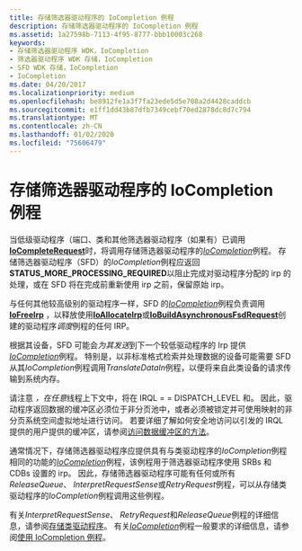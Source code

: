 ```yaml
---
title: 存储筛选器驱动程序的 IoCompletion 例程
description: 存储筛选器驱动程序的 IoCompletion 例程
ms.assetid: 1a27598b-7113-4f95-8777-bbb10003c268
keywords:
- 存储筛选器驱动程序 WDK，IoCompletion
- 筛选器驱动程序 WDK 存储，IoCompletion
- SFD WDK 存储，IoCompletion
- IoCompletion
ms.date: 04/20/2017
ms.localizationpriority: medium
ms.openlocfilehash: be8912fe1a3f7fa23ede5d5e708a2d4428caddcb
ms.sourcegitcommit: e1ff1dd43b87dfb7349cebf70ed2878dc8d7c794
ms.translationtype: MT
ms.contentlocale: zh-CN
ms.lasthandoff: 01/02/2020
ms.locfileid: "75606479"
---
```

# <a name="storage-filter-drivers-iocompletion-routines"></a>存储筛选器驱动程序的 IoCompletion 例程

当低级驱动程序（端口、类和其他筛选器驱动程序（如果有）已调用[**IoCompleteRequest**](https://docs.microsoft.com/windows-hardware/drivers/ddi/wdm/nf-wdm-iocompleterequest)时，将调用存储筛选器驱动程序的[*IoCompletion*](https://docs.microsoft.com/windows-hardware/drivers/ddi/wdm/nc-wdm-io_completion_routine)例程。 存储筛选器驱动程序（SFD）的*IoCompletion*例程应返回**STATUS_MORE_PROCESSING_REQUIRED**以阻止完成对驱动程序分配的 irp 的处理，或在 SFD 将在完成前重新使用 irp 之前，保留原始 irp。

与任何其他较高级别的驱动程序一样，SFD 的[*IoCompletion*](https://docs.microsoft.com/windows-hardware/drivers/ddi/wdm/nc-wdm-io_completion_routine)例程负责调用[**IoFreeIrp**](https://docs.microsoft.com/windows-hardware/drivers/ddi/wdm/nf-wdm-iofreeirp) ，以释放使用[**IoAllocateIrp**](https://docs.microsoft.com/windows-hardware/drivers/ddi/wdm/nf-wdm-ioallocateirp)或[**IoBuildAsynchronousFsdRequest**](https://docs.microsoft.com/windows-hardware/drivers/ddi/wdm/nf-wdm-iobuildasynchronousfsdrequest)创建的驱动程序*调度*例程的任何 IRP。

根据其设备，SFD 可能会*为其发送*到下一个较低驱动程序的 Irp 提供[*IoCompletion*](https://docs.microsoft.com/windows-hardware/drivers/ddi/wdm/nc-wdm-io_completion_routine)例程。 特别是，以非标准格式检索并处理数据的设备可能需要 SFD 从其*IoCompletion*例程调用*TranslateDataIn*例程，以便将来自此类设备的请求传输到系统内存。

请注意 *，在任意*线程上下文中，将在 IRQL = = DISPATCH_LEVEL 和。 因此，驱动程序返回数据的缓冲区必须位于非分页池中，或者必须被锁定并可使用映射的非分页系统空间虚拟地址进行访问。 若要详细了解如何安全地访问以引发的 IRQL 提供的用户提供的缓冲区，请参阅[访问数据缓冲区的方法](https://docs.microsoft.com/windows-hardware/drivers/kernel/methods-for-accessing-data-buffers)。

通常情况下，存储筛选器驱动程序应提供具有与类驱动程序的*IoCompletion*例程相同的功能的[*IoCompletion*](https://docs.microsoft.com/windows-hardware/drivers/ddi/wdm/nc-wdm-io_completion_routine)例程，该例程用于筛选器驱动程序使用 SRBs 和 CDBs 设置的 irp。 因此，存储筛选器驱动程序可能有任何或所有*ReleaseQueue*、 *InterpretRequestSense*或*RetryRequest*例程，可以从存储类驱动程序的*IoCompletion*例程调用这些例程。

有关*InterpretRequestSense*、 *RetryRequest*和*ReleaseQueue*例程的详细信息，请参阅[存储类驱动程序](introduction-to-storage-class-drivers.md)。 有关[*IoCompletion*](https://docs.microsoft.com/windows-hardware/drivers/ddi/wdm/nc-wdm-io_completion_routine)例程一般要求的详细信息，请参阅[使用 IoCompletion 例程](https://docs.microsoft.com/windows-hardware/drivers/kernel/using-iocompletion-routines)。
